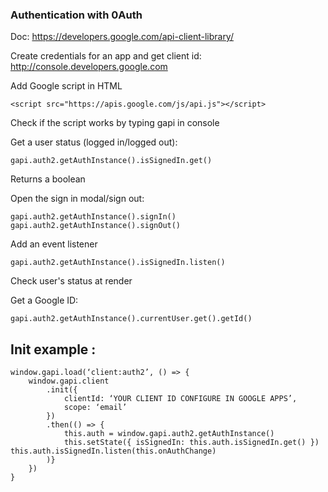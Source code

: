 ### Authentication with 0Auth

Doc: 
https://developers.google.com/api-client-library/


Create credentials for an app and get client id:
http://console.developers.google.com


Add Google script in HTML <head>
```
<script src="https://apis.google.com/js/api.js"></script>
```
Check if the script works by typing gapi in console


Get a user status (logged in/logged out):
```
gapi.auth2.getAuthInstance().isSignedIn.get()
```
Returns a boolean


Open the sign in modal/sign out:
```
gapi.auth2.getAuthInstance().signIn()
gapi.auth2.getAuthInstance().signOut()
```


Add an event listener
```
gapi.auth2.getAuthInstance().isSignedIn.listen()
```
Check user's status at render


Get a Google ID:
```
gapi.auth2.getAuthInstance().currentUser.get().getId()
```

## Init example :

```
window.gapi.load(‘client:auth2’, () => {
	window.gapi.client
		.init({ 
			clientId: ‘YOUR CLIENT ID CONFIGURE IN GOOGLE APPS’,
			scope: ‘email’
		})
		.then(() => {
			this.auth = window.gapi.auth2.getAuthInstance()
			this.setState({ isSignedIn: this.auth.isSignedIn.get() })			this.auth.isSignedIn.listen(this.onAuthChange)
		)}
	})
}
```
